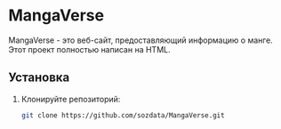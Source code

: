 # MangaVerse

MangaVerse - это веб-сайт, предоставляющий информацию о манге. Этот проект полностью написан на HTML.

## Установка

1. Клонируйте репозиторий:
   ```sh
   git clone https://github.com/sozdata/MangaVerse.git
